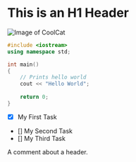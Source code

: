 # This is an H1 Header

![Image of CoolCat](https://octodex.github.com/images/yaktocat.png)


``` C++
#include <iostream>
using namespace std;

int main()
{
    // Prints hello world
    cout << "Hello World";
 
    return 0;
}
```

- [x] My First Task
- [] My Second Task
- [] My Third Task





















A comment about a header. 
